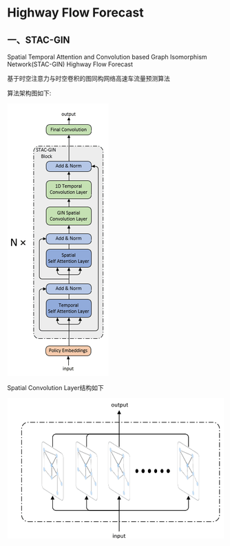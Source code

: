 # Highway Flow Forecast
## 一、STAC-GIN
Spatial Temporal Attention and Convolution based Graph Isomorphism Network(STAC-GIN) Highway Flow Forecast

基于时空注意力与时空卷积的图同构网络高速车流量预测算法

算法架构图如下:

<img src="./assets/structure.png" alt="">

Spatial Convolution Layer结构如下

<img src="./assets/spatial_conv.png" alt="">